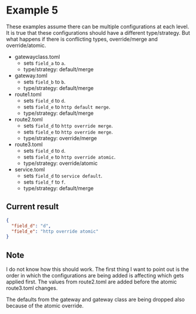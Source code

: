 # Example 5
These examples assume there can be multiple configurations at each level. 
It is true that these configurations should have a different type/strategy.
But what happens if there is conflicting types, override/merge and override/atomic.

- gatewayclass.toml 
    - sets `field_a` to `a`. 
    - type/strategy: default/merge
- gateway.toml 
    - sets `field_b` to `b`. 
    - type/strategy: default/merge
- route1.toml 
    - sets `field_d` to `d`. 
    - sets `field_e` to `http default merge`.
    - type/strategy: default/merge
- route2.toml
  - sets `field_d` to `http override merge`.
  - sets `field_e` to `http override merge`.
  - type/strategy: override/merge
- route3.toml
  - sets `field_d` to `d`.
  - sets `field_e` to `http override atomic`.
  - type/strategy: override/atomic
- service.toml
    - sets `field_d` to `service default`.
    - sets `field_f` to `f`.
    - type/strategy: default/merge


## Current result
```json
{
  "field_d": "d",
  "field_e": "http override atomic"
}
```

## Note
I do not know how this should work. 
The first thing I want to point out is the order in which the configurations are being added is affecting which gets applied first.
The values from route2.toml are added before the atomic route3.toml changes.

The defaults from the gateway and gateway class are being dropped also because of the atomic override.